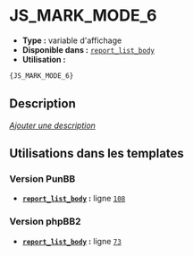 # JS_MARK_MODE_6
* __Type :__ variable d'affichage
* __Disponible dans :__ [`report_list_body`](../tpl/var/report_list_body.md)
* __Utilisation :__

```html
{JS_MARK_MODE_6}
```

## Description
[*Ajouter une description*](https://fa-tvars.appspot.com/var/JS_MARK_MODE_6)

## Utilisations dans les templates

### Version PunBB
* __[`report_list_body`](../tpl/var/report_list_body.md#readme) :__ ligne [`108`](../tpl/src/punbb/report_list_body.tpl#L108)

### Version phpBB2
* __[`report_list_body`](../tpl/var/report_list_body.md#readme) :__ ligne [`73`](../tpl/src/subsilver/report_list_body.tpl#L73)